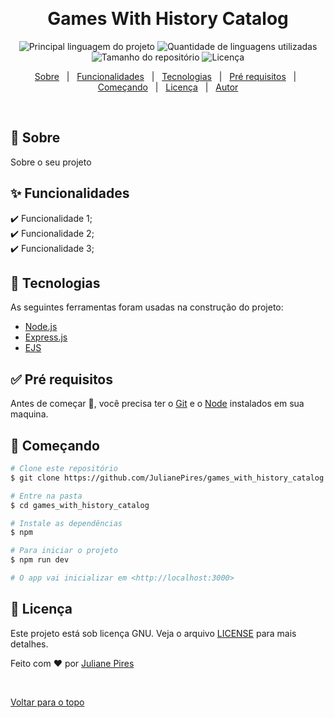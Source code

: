<div align="center" id="top"> 

  &#xa0;

  <!-- <a href="https://games_with_history_catalog.netlify.com">Demo</a> -->
</div>

<h1 align="center">Games With History Catalog</h1>

<p align="center">
  <img alt="Principal linguagem do projeto" src="https://img.shields.io/github/languages/top/JulianePires/games_with_history_catalog?color=56BEB8">

  <img alt="Quantidade de linguagens utilizadas" src="https://img.shields.io/github/languages/count/JulianePires/games_with_history_catalog?color=56BEB8">

  <img alt="Tamanho do repositório" src="https://img.shields.io/github/repo-size/JulianePires/games_with_history_catalog?color=56BEB8">

  <img alt="Licença" src="https://img.shields.io/github/license/JulianePires/games_with_history_catalog?color=56BEB8">

  <!-- <img alt="Github issues" src="https://img.shields.io/github/issues/JulianePires/games_with_history_catalog?color=56BEB8" /> -->

  <!-- <img alt="Github forks" src="https://img.shields.io/github/forks/JulianePires/games_with_history_catalog?color=56BEB8" /> -->

  <!-- <img alt="Github stars" src="https://img.shields.io/github/stars/JulianePires/games_with_history_catalog?color=56BEB8" /> -->
</p>

<!-- Status -->

<!-- <h4 align="center"> 
	🚧  Games_with_history_catalog 🚀 Em construção...  🚧
</h4> 

<hr> -->

<p align="center">
  <a href="#dart-sobre">Sobre</a> &#xa0; | &#xa0; 
  <a href="#sparkles-funcionalidades">Funcionalidades</a> &#xa0; | &#xa0;
  <a href="#rocket-tecnologias">Tecnologias</a> &#xa0; | &#xa0;
  <a href="#white_check_mark-pré-requesitos">Pré requisitos</a> &#xa0; | &#xa0;
  <a href="#checkered_flag-começando">Começando</a> &#xa0; | &#xa0;
  <a href="#memo-licença">Licença</a> &#xa0; | &#xa0;
  <a href="https://github.com/JulianePires" target="_blank">Autor</a>
</p>

<br>

## :dart: Sobre ##

Sobre o seu projeto

## :sparkles: Funcionalidades ##

:heavy_check_mark: Funcionalidade 1;\
:heavy_check_mark: Funcionalidade 2;\
:heavy_check_mark: Funcionalidade 3;

## :rocket: Tecnologias ##

As seguintes ferramentas foram usadas na construção do projeto:

- [Node.js](https://nodejs.org/en/)
- [Express.js](https://expressjs.com/pt-br/)
- [EJS](https://ejs.co)

## :white_check_mark: Pré requisitos ##

Antes de começar :checkered_flag:, você precisa ter o [Git](https://git-scm.com) e o [Node](https://nodejs.org/en/) instalados em sua maquina.

## :checkered_flag: Começando ##

```bash
# Clone este repositório
$ git clone https://github.com/JulianePires/games_with_history_catalog

# Entre na pasta
$ cd games_with_history_catalog

# Instale as dependências
$ npm

# Para iniciar o projeto
$ npm run dev

# O app vai inicializar em <http://localhost:3000>
```

## :memo: Licença ##

Este projeto está sob licença GNU. Veja o arquivo [LICENSE](LICENSE.md) para mais detalhes.


Feito com :heart: por <a href="https://github.com/JulianePires" target="_blank">Juliane Pires</a>

&#xa0;

<a href="#top">Voltar para o topo</a>
